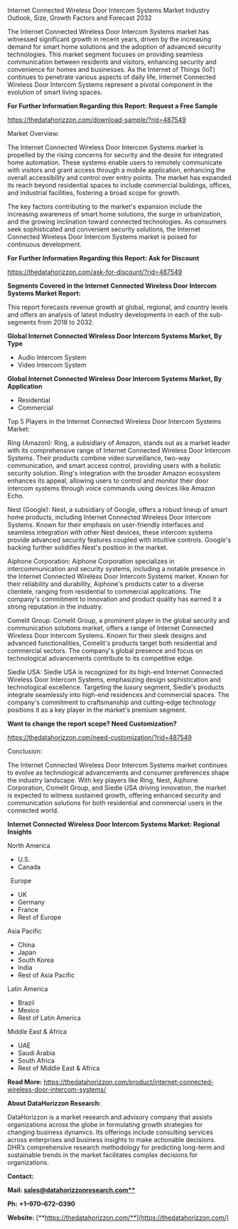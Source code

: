 ﻿Internet Connected Wireless Door Intercom Systems Market Industry Outlook, Size, Growth Factors and Forecast 2032

The Internet Connected Wireless Door Intercom Systems market has witnessed significant growth in recent years, driven by the increasing demand for smart home solutions and the adoption of advanced security technologies. This market segment focuses on providing seamless communication between residents and visitors, enhancing security and convenience for homes and businesses. As the Internet of Things (IoT) continues to penetrate various aspects of daily life, Internet Connected Wireless Door Intercom Systems represent a pivotal component in the evolution of smart living spaces.

**For Further Information Regarding this Report: Request a Free Sample**	

<https://thedatahorizzon.com/download-sample/?rid=487549>

Market Overview:

The Internet Connected Wireless Door Intercom Systems market is propelled by the rising concerns for security and the desire for integrated home automation. These systems enable users to remotely communicate with visitors and grant access through a mobile application, enhancing the overall accessibility and control over entry points. The market has expanded its reach beyond residential spaces to include commercial buildings, offices, and industrial facilities, fostering a broad scope for growth.

The key factors contributing to the market's expansion include the increasing awareness of smart home solutions, the surge in urbanization, and the growing inclination toward connected technologies. As consumers seek sophisticated and convenient security solutions, the Internet Connected Wireless Door Intercom Systems market is poised for continuous development.

**For Further Information Regarding this Report: Ask for Discount**	

<https://thedatahorizzon.com/ask-for-discount/?rid=487549>

**Segments Covered in the Internet Connected Wireless Door Intercom Systems Market Report:**

This report forecasts revenue growth at global, regional, and country levels and offers an analysis of latest industry developments in each of the sub-segments from 2018 to 2032.

**Global Internet Connected Wireless Door Intercom Systems Market, By Type**

- Audio Intercom System
- Video Intercom System

**Global Internet Connected Wireless Door Intercom Systems Market, By Application**

- Residential
- Commercial

Top 5 Players in the Internet Connected Wireless Door Intercom Systems Market:

Ring (Amazon): Ring, a subsidiary of Amazon, stands out as a market leader with its comprehensive range of Internet Connected Wireless Door Intercom Systems. Their products combine video surveillance, two-way communication, and smart access control, providing users with a holistic security solution. Ring's integration with the broader Amazon ecosystem enhances its appeal, allowing users to control and monitor their door intercom systems through voice commands using devices like Amazon Echo.

Nest (Google): Nest, a subsidiary of Google, offers a robust lineup of smart home products, including Internet Connected Wireless Door Intercom Systems. Known for their emphasis on user-friendly interfaces and seamless integration with other Nest devices, these intercom systems provide advanced security features coupled with intuitive controls. Google's backing further solidifies Nest's position in the market.

Aiphone Corporation: Aiphone Corporation specializes in intercommunication and security systems, including a notable presence in the Internet Connected Wireless Door Intercom Systems market. Known for their reliability and durability, Aiphone's products cater to a diverse clientele, ranging from residential to commercial applications. The company's commitment to innovation and product quality has earned it a strong reputation in the industry.

Comelit Group: Comelit Group, a prominent player in the global security and communication solutions market, offers a range of Internet Connected Wireless Door Intercom Systems. Known for their sleek designs and advanced functionalities, Comelit's products target both residential and commercial sectors. The company's global presence and focus on technological advancements contribute to its competitive edge.

Siedle USA: Siedle USA is recognized for its high-end Internet Connected Wireless Door Intercom Systems, emphasizing design sophistication and technological excellence. Targeting the luxury segment, Siedle's products integrate seamlessly into high-end residences and commercial spaces. The company's commitment to craftsmanship and cutting-edge technology positions it as a key player in the market's premium segment.

**Want to change the report scope? Need Customization?**

<https://thedatahorizzon.com/need-customization/?rid=487549>

Conclusion:

The Internet Connected Wireless Door Intercom Systems market continues to evolve as technological advancements and consumer preferences shape the industry landscape. With key players like Ring, Nest, Aiphone Corporation, Comelit Group, and Siedle USA driving innovation, the market is expected to witness sustained growth, offering enhanced security and communication solutions for both residential and commercial users in the connected world.

**Internet Connected Wireless Door Intercom Systems Market: Regional Insights**

North America

- U.S.
- Canada

` `Europe

- UK
- Germany
- France
- Rest of Europe

Asia Pacific	

- China
- Japan
- South Korea
- India
- Rest of Asia Pacific

Latin America

- Brazil
- Mexico
- Rest of Latin America

Middle East & Africa

- UAE
- Saudi Arabia
- South Africa
- Rest of Middle East & Africa

**Read More:** <https://thedatahorizzon.com/product/internet-connected-wireless-door-intercom-systems/>

**About DataHorizzon Research:**

DataHorizzon is a market research and advisory company that assists organizations across the globe in formulating growth strategies for changing business dynamics. Its offerings include consulting services across enterprises and business insights to make actionable decisions. DHR’s comprehensive research methodology for predicting long-term and sustainable trends in the market facilitates complex decisions for organizations.

**Contact:**

**Mail: [sales@datahorizzonresearch.com**](mailto:sales@datahorizzonresearch.com)**

**Ph:** **+1–970–672–0390**

**Website:** [**https://thedatahorizzon.com/**](https://thedatahorizzon.com/)


